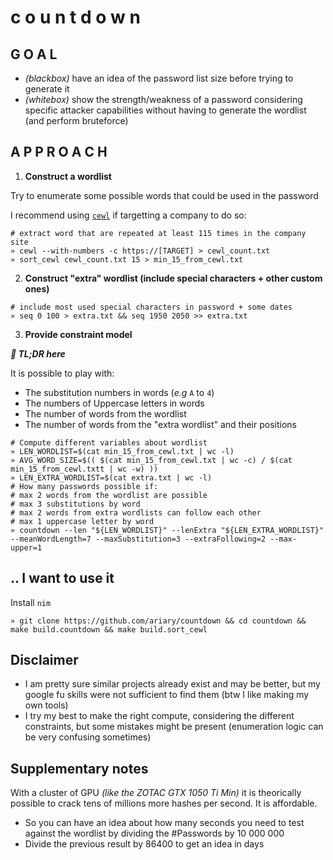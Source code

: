 # c o u n t d o w n

## G O A L

* *(blackbox)* have an idea of the password list size before trying to generate it
* *(whitebox)* show the strength/weakness of a password considering specific attacker capabilities without having to generate the wordlist (and perform bruteforce)

## A P P R O A C H

1. **Construct a wordlist**

Try to enumerate some possible words that could be used in the password

I recommend using [`cewl`](https://github.com/digininja/CeWL) if targetting a company to do so:
```shell
# extract word that are repeated at least 115 times in the company site
» cewl --with-numbers -c https://[TARGET] > cewl_count.txt
» sort_cewl cewl_count.txt 15 > min_15_from_cewl.txt
```

2. **Construct "extra" wordlist (include special characters + other custom ones)**
```shell
# include most used special characters in password + some dates
» seq 0 100 > extra.txt && seq 1950 2050 >> extra.txt
```

3. **Provide constraint model**

***👋 TL;DR here***

It is possible to play with:
 * The substitution numbers in words (*e.g* `A` to `4`)
 * The numbers of Uppercase letters in words
 * The number of words from the wordlist
 * The number of words from the "extra wordlist" and their positions

```shell
# Compute different variables about wordlist
» LEN_WORDLIST=$(cat min_15_from_cewl.txt | wc -l)
» AVG_WORD_SIZE=$(( $(cat min_15_from_cewl.txt | wc -c) / $(cat min_15_from_cewl.txtt | wc -w) ))
» LEN_EXTRA_WORDLIST=$(cat extra.txt | wc -l)
# How many passwords possible if:
# max 2 words from the wordlist are possible
# max 3 substitutions by word
# max 2 words from extra wordlists can follow each other
# max 1 uppercase letter by word
» countdown --len "${LEN_WORDLIST}" --lenExtra "${LEN_EXTRA_WORDLIST}" --meanWordLength=7 --maxSubstitution=3 --extraFollowing=2 --max-upper=1
```

## .. I want to use it
Install `nim`
```shell
» git clone https://github.com/ariary/countdown && cd countdown && make build.countdown && make build.sort_cewl
```

## Disclaimer

* I am pretty sure similar projects already exist and may be better, but my google fu skills were not sufficient to find them (btw I like making my own tools)
* I try my best to make the right compute, considering the different constraints, but some mistakes might be present (enumeration logic can be very confusing sometimes)

## Supplementary notes

With a cluster of GPU *(like the ZOTAC GTX 1050 Ti Min)* it is theorically possible to crack tens of millions more hashes per second. It is affordable.

* So you can have an idea about how many seconds you need to test against the wordlist by dividing the #Passwords by 10 000 000
* Divide the previous result by 86400 to get an idea in days

